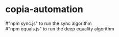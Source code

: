 # copia-automation
#"npm sync.js" to run the sync algorithm\
#"npm equals.js" to run the deep equality algorithm
